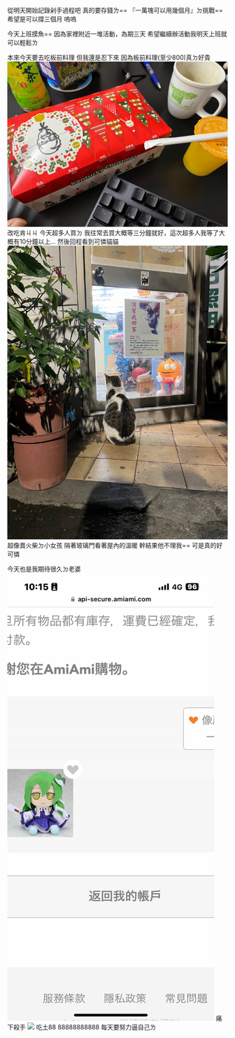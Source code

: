 從明天開始記錄剁手過程吧
真的要存錢ㄌ==
『一萬塊可以用幾個月』ㄉ挑戰==
希望是可以撐三個月
嗚嗚

今天上班摸魚==
因為家裡附近一堆活動，為期三天
希望繼續辦活動我明天上班就可以輕鬆ㄌ

本來今天要去吃板前料理
但我還是忍下來
因為板前料理(至少800)真ㄉ好貴
![](https://raw.githubusercontent.com/photohost/pcblog/master/pchost/IMG_6106.jpg.jpg)
改吃肯ㄐㄐ
今天超多人買ㄉ
我往常去買大概等三分鐘就好，這次超多人我等了大概有10分鐘以上...
然後回程看到可憐貓貓
![](https://raw.githubusercontent.com/photohost/pcblog/master/pchost/IMG_6105.jpg.jpg)
超像賣火柴ㄉ小女孩
隔著玻璃門看著屋內的溫暖
幹結果他不理我==
可是真的好可憐

今天也是我期待很久ㄉ老婆
![](https://raw.githubusercontent.com/photohost/pcblog/master/pchost/IMG_6098.jpg.jpg)
痛下殺手
![](https://i.imgur.com/01KPhZx.png)
吃土88
88888888888
每天要努力逼自己ㄌ
<!-- ##{"timestamp":1701964800}## -->